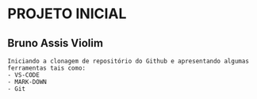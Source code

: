 # PROJETO INICIAL

## Bruno Assis Violim

```
Iniciando a clonagem de repositório do Github e apresentando algumas ferramentas tais como:
- VS-CODE
- MARK-DOWN
- Git
```
